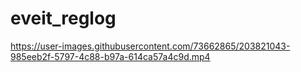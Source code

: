 # eveit_reglog

https://user-images.githubusercontent.com/73662865/203821043-985eeb2f-5797-4c88-b97a-614ca57a4c9d.mp4

